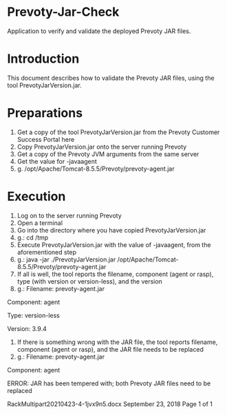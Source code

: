 # Prevoty-Jar-Check
Application to verify and validate the deployed Prevoty JAR files.

# Introduction
This document describes how to validate the Prevoty JAR files, using the tool PrevotyJarVersion.jar.

# Preparations
1. Get a copy of the tool PrevotyJarVersion.jar from the Prevoty Customer Success Portal here
2. Copy PrevotyJarVersion.jar onto the server running Prevoty
3. Get a copy of the Prevoty JVM arguments from the same server
4. Get the value for -javaagent
  1. g. /opt/Apache/Tomcat-8.5.5/Prevoty/prevoty-agent.jar

# Execution
1. Log on to the server running Prevoty
2. Open a terminal
3. Go into the directory where you have copied PrevotyJarVersion.jar
  1. g.:
cd /tmp
4. Execute PrevotyJarVersion.jar with the value of -javaagent, from the aforementioned step
  1. g.:
java -jar ./PrevotyJarVersion.jar /opt/Apache/Tomcat-8.5.5/Prevoty/prevoty-agent.jar
5. If all is well, the tool reports the filename, component (agent or rasp), type (with version or version-less), and the version
  1. g.:
Filename: prevoty-agent.jar

Component: agent

Type: version-less

Version: 3.9.4

1. If there is something wrong with the JAR file, the tool reports filename, component (agent or rasp), and the JAR file needs to be replaced
  1. g.:
Filename: prevoty-agent.jar

Component: agent

ERROR: JAR has been tempered with; both Prevoty JAR files need to be replaced

RackMultipart20210423-4-1jvx9n5.docx September 23, 2018 Page 1 of 1
